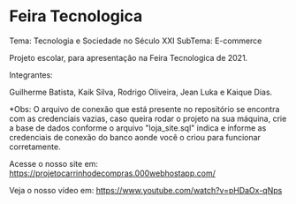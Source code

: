 # Feira Tecnologica

Tema: Tecnologia e Sociedade no Século XXI
SubTema: E-commerce

Projeto escolar, para apresentação na Feira Tecnologica de 2021.

Integrantes:

Guilherme Batista,
Kaik Silva,
Rodrigo Oliveira,
Jean Luka e
Kaique Dias.

*Obs: O arquivo de conexão que está presente no repositório se encontra com as credenciais vazias, caso queira rodar o projeto na sua máquina, crie a base de dados conforme o arquivo "loja_site.sql" indica e informe as credenciais de conexão do banco aonde você o criou para funcionar corretamente.

Acesse o nosso site em: https://projetocarrinhodecompras.000webhostapp.com/

Veja o nosso vídeo em: https://www.youtube.com/watch?v=pHDaOx-qNps
